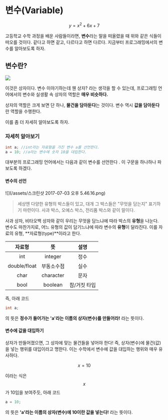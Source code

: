 # 변수\(Variable\)

$$ y = x^2 + 6x + 7 $$

고등학교 수학 과정을 배운 사람들이라면, **변수**라는 말을 떠올렸을 때 위와 같은 식들이 떠오를 것이다. 같다고 하면 같고, 다르다고 하면 다르다. 지금부터 프로그래밍에서의 변수를 알아보도록 하자.

## 변수란?

![](/assets/20150605000466_0.jpg)

이것은 상자이다. 변수 이야기하는데 웬 상자? 라는 생각을 할 수 있는데, 프로그래밍 언어에서의 변수와 실생활 속 상자의 역할은 **매우 비슷하다.**

상자의 역할은 크게 보면 단 하나, **물건을 담아둔다**는 것이다. 변수 역시 **값을 담아둔다** 란 역할을 수행한다.

이를 좀 더 자세히 알아보도록 하자.

### 자세히 알아보기

```java
int a; //int라는 자료형을 가진 변수 a를 선언한다. 
a = 10; //a라는 변수에 숫자 10을 대입한다.
```

대부분의 프로그래밍 언어에서는 다음과 같이 변수를 선언한다 . 이 구문을 하나하나 파 보도록 하겠다.

#### 변수의 선언

![](/assets/스크린샷 2017-07-03 오후 5.46.16.png)

> 세상엔 다양한 유형의 박스들이 있고, 대개 그 박스들은 "무엇을 담는지" 표기하기 마련이다. 사과 박스, 오예스 박스, 전리품 박스와 같이 말이다.

사과 상자, 비타오백 상자와 같이 우리는 무엇을 담느냐에 따라 박스의 **유형**을 나눈다. 변수도 마찬가지로, 어느 유형의 값이 담기느냐에 따라 변수의 **유형**이 달라진다. 이를 자료의 유형, **자료형\(type\)**이라고 한다.

| 자료형 | 뜻 | 설명 |
| :---: | :---: | :---: |
| int | integer | 정수 |
| double/float | 부동소수점 | 실수 |
| char | character | 문자 |
| bool | boolean | 참/거짓 타입 |

즉, 아래 코드

```java
int a;
```

의 뜻은 **정수가 들어가는 'a'라는 이름의 상자\(변수\)를 만들어라!** 라는 뜻이다.

#### 변수에 값을 대입하기

상자가 만들어졌으면, 그 상자에 맞는 물건들을 넣어야 한다! 즉, 상자(변수)에 물건(값)을 넣는 행위를 대입이라고 명한다. 이는 수학에서 변수에 값을 대입하는 행위와 매우 유사하다.

$$ x = 10 $$

이라는 식은 $$x$$가 10임을 보여주듯, 아래 코드

```java
a = 10;
```
의 뜻은 **'a'라는 이름의 상자\(변수\)에 10이란 값을 넣는다!** 라는 뜻이다. 
